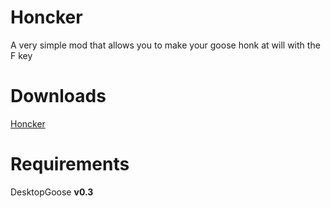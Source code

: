 # Honcker
A very simple mod that allows you to make your goose honk at will with the F key

# Downloads
[Honcker](https://drive.google.com/file/d/1tk9ty2-m5mTgDqfmZVXrkbGiPql8NktN/view?usp=sharing)

# Requirements
DesktopGoose **v0.3**

